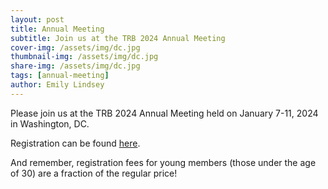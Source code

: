 ```yaml
---
layout: post
title: Annual Meeting
subtitle: Join us at the TRB 2024 Annual Meeting
cover-img: /assets/img/dc.jpg
thumbnail-img: /assets/img/dc.jpg
share-img: /assets/img/dc.jpg
tags: [annual-meeting]
author: Emily Lindsey
---
```


Please join us at the TRB 2024 Annual Meeting held on January 7-11, 2024 in Washington, DC. 

Registration can be found [here](https://www.trb.org/AnnualMeeting/AnnualMeeting.aspx). 

And remember, registration fees for young members (those under the age of 30) are a fraction of the regular price!